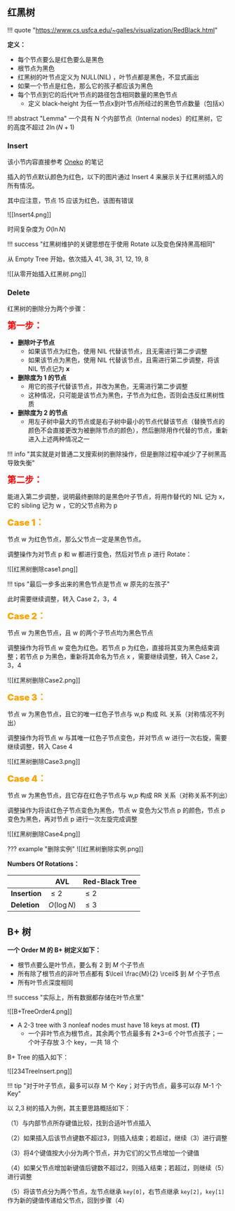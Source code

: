 
## 红黑树

!!! quote "https://www.cs.usfca.edu/~galles/visualization/RedBlack.html"

**定义：**

- 每个节点要么是红色要么是黑色
- 根节点为黑色
- 红黑树的叶节点定义为 NULL(NIL) ，叶节点都是黑色，不显式画出
- 如果一个节点是红色，那么它的孩子都应该为黑色
- 每个节点到它的后代叶节点的路径包含相同数量的黑色节点
	- 定义 black-height 为任一节点x到叶节点所经过的黑色节点数量（包括x）

!!! abstract "Lemma"
	一个具有 N 个内部节点（Internal nodes）的红黑树，它的高度不超过 $2\ln (N+1)$

### Insert

该小节内容直接参考 [Oneko](https://www.yuque.com/oneko/something/rbtree-bptree) 的笔记

插入的节点默认颜色为红色，以下的图片通过 Insert 4 来展示关于红黑树插入的所有情况。

其中应注意，节点 15 应该为红色，该图有错误

![[Insert4.png]]

时间复杂度为 $O(\ln N)$

!!! success "红黑树维护的关键思想在于使用 Rotate 以及变色保持黑高相同"

从 Empty Tree 开始，依次插入 41, 38, 31, 12, 19, 8

![[从零开始插入红黑树.png]]

### Delete

红黑树的删除分为两个步骤：

<font style="font-weight: 1000;font-size: 20px" color="red">第一步：</font>

- **删除叶子节点**
	- 如果该节点为红色，使用 NIL 代替该节点，且无需进行第二步调整
	- 如果该节点为黑色，使用 NIL 代替该节点，且需进行第二步调整，将该 NIL 节点记为 **x**
- **删除度为 1 的节点**
	- 用它的孩子代替该节点，并改为黑色，无需进行第二步调整
	- 这种情况，只可能是该节点为黑色，子节点为红色，否则会违反红黑树性质
- **删除度为 2 的节点**
	- 用左子树中最大的节点或是右子树中最小的节点代替该节点（替换节点的颜色不会直接更改为被删除节点的颜色），然后删除用作代替的节点，重新进入上述两种情况之一

!!! info "其实就是对普通二叉搜索树的删除操作，但是删除过程中减少了子树黑高导致失衡"

<font style="font-weight: 1000;font-size: 20px" color="red">第二步：</font>

能进入第二步调整，说明最终删除的是黑色叶子节点，将用作替代的 NIL 记为 x，它的 sibling 记为 w ，它的父节点称为 p

<font style="font-weight: 1000;font-size: 20px" color="orange">Case 1：</font>

节点 w 为红色节点，那么父节点一定是黑色节点。

调整操作为对节点 p 和 w 都进行变色，然后对节点 p 进行 Rotate：

![[红黑树删除case1.png]]

!!! tips "最后一步多出来的黑色节点是节点 w 原先的左孩子"

此时需要继续调整，转入 Case 2，3，4

<font style="font-weight: 1000;font-size: 20px" color="orange">Case 2：</font>

节点 w 为黑色节点，且 w 的两个子节点均为黑色节点

调整操作为将节点 w 变色为红色。若节点 p 为红色，直接将其变为黑色结束调整；若节点 p 为黑色，重新将其命名为节点 x ，需要继续调整，转入 Case 2，3，4

![[红黑树删除Case2.png]]

<font style="font-weight: 1000;font-size: 20px" color="orange">Case 3：</font>

节点 w 为黑色节点，且它的唯一红色子节点与 w,p 构成 RL 关系（对称情况不列出）

调整操作为将节点 w 与其唯一红色子节点变色，并对节点 w 进行一次右旋，需要继续调整，转入 Case 4

![[红黑树删除Case3.png]]

<font style="font-weight: 1000;font-size: 20px" color="orange">Case 4：</font>

节点 w 为黑色节点，且它存在红色子节点与 w,p 构成 RR 关系（对称关系不列出）

调整操作为将该红色子节点变色为黑色，节点 w 变色为父节点 p 的颜色，节点 p 变色为黑色，再对节点 p 进行一次左旋完成调整

![[红黑树删除Case4.png]]

??? example "删除实例"
	![[红黑树删除实例.png]]



**Numbers Of Rotations：**

|               | AVL         | Red-Black Tree |
| ------------- | ----------- | -------------- |
| **Insertion** | $\le 2$     | $\le 2$        |
| **Deletion**  | $O(\log N)$ | $\le 3$        |


## B+ 树

**一个 Order M 的 B+ 树定义如下：**

- 根节点要么是叶节点，要么有 2 到 $M$ 个子节点
- 所有除了根节点的非叶节点都有 $\lceil \frac{M}{2} \rceil$ 到 $M$ 个子节点
- 所有叶节点深度相同

!!! success "实际上，所有数据都存储在叶节点里"

![[B+TreeOrder4.png]]

- A 2-3 tree with 3 nonleaf nodes must have 18 keys at most. **(T)**
	- 一个非叶节点为根节点，其余两个节点最多有 2\*3=6 个叶节点孩子；一个叶子存放 3 个 key，一共 18 个

B+ Tree 的插入如下：

![[234TreeInsert.png]]

!!! tip "对于叶子节点，最多可以存 M 个 Key；对于内节点，最多可以存 M-1 个 Key"

以 2,3 树的插入为例，其主要思路概括如下：

（1）与内部节点所存键值比较，找到合适叶节点插入

（2）如果插入后该节点键数不超过3，则插入结束；若超过，继续（3）进行调整

（3）将4个键值按大小分为两个节点，并为它们的父节点增加一个键值

（4）如果父节点增加新键值后键数不超过2，则插入结束；若超过，则继续（5）进行调整

（5）将该节点分为两个节点，左节点继承 `key[0]`，右节点继承 `key[2]`，`key[1]`作为新的键值传递给父节点，回到步骤（4）

